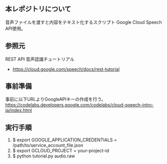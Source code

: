 ## 本レポジトリについて
音声ファイルを渡すと内容をテキスト化するスクリプト
Google Cloud Speech API使用。

## 参照元
REST API 音声認識チュートリアル
- https://cloud.google.com/speech/docs/rest-tutorial

## 事前準備
事前に以下URLよりGoogleAPIキーの作成を行う。
https://codelabs.developers.google.com/codelabs/cloud-speech-intro-ja/index.html

## 実行手順
1. $ export GOOGLE_APPLICATION_CREDENTIALS = /path/to/service_account_file.json
2. $ export GCLOUD_PROJECT = your-project-id
3. $ python tutorial.py audio.raw

